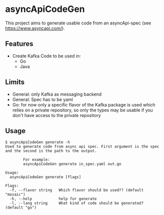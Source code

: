 # asyncApiCodeGen
This project aims to generate usable code from an asyncApi-spec (see https://www.asyncapi.com/).

## Features
* Create Kafka Code to be used in:
  * Go
  * Java
## Limits
* General: only Kafka as messaging backend
* General: Spec has to be yaml
* Go: for now only a specific flavor of the Kafka package is used which relies on a private repository, so only the types may be usable if you don't have access to the private repository
## Usage
```shell
$ asyncApiCodeGen generate -h
Used to generate code from async api spec. First argument is the spec and the second is the path to the output. 
        
        For example:
        asyncApiCodeGen generate in_spec.yaml out.go

Usage:
  asyncApiCodeGen generate [flags]

Flags:
  -f, --flavor string   Which flavor should be used?? (default "mosaic")
  -h, --help            help for generate
  -l, --lang string     What kind of code should be generated? (default "go")

```